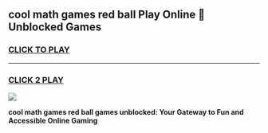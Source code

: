 
## cool math games red ball Play Online 👋 Unblocked Games
<h3>
<a href="https://news.freeplayer.one?title=cool_math_games_red_ball&ref=17CMG">CLICK TO PLAY</a></h3>
<hr>

<h3>
<a href="https://news.freeplayer.one?title=cool_math_games_red_ball&ref=17CMG">CLICK 2 PLAY</a>
  
</h3>

<a href="https://news.freeplayer.one?title=cool_math_games_red_ball&ref=17CMG/"><img src="https://clearcache.store/games.png"></a>


**cool math games red ball games unblocked: Your Gateway to Fun and Accessible Online Gaming**
